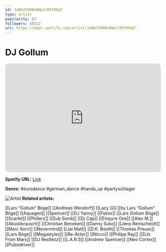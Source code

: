 ```yaml
---
id: 1wNmJCRRNn8WpJrRSTKKqT
type: artist
popularity: 63
followers: 40522
url: https://open.spotify.com/artist/1wNmJCRRNn8WpJrRSTKKqT
---
```

# DJ Gollum

<iframe style="border-radius:12px" src="https://open.spotify.com/embed/artist/1wNmJCRRNn8WpJrRSTKKqT" width="100%" height="352" frameBorder="0" allowfullscreen="" allow="autoplay; clipboard-write; encrypted-media; fullscreen; picture-in-picture" loading="lazy"></iframe>

**Spotify URL:** [Link](https://open.spotify.com/artist/1wNmJCRRNn8WpJrRSTKKqT)

**Genre:**  #eurodance #german_dance #hands_up #partyschlager

![Artist](https://i.scdn.co/image/ab6761610000e5eb448340a01eff12ac109c37fd)
**Related artists:**

[[Lars “Gollum” Böge]]
[[Andreas Wendorf]]
[[Lazy G]]
[[by Lars “Gollum” Böge]]
[[Aquagen]]
[[Spencer]]
[[DJ Yanny]]
[[Felixx]]
[[Lars Gollum Böge]]
[[Scarlet]]
[[Phillerz]]
[[Sub Sonik]]
[[Dj Cap]]
[[Empyre One]]
[[Alex M.]]
[[Akustikrausch]]
[[Christian Beneken]]
[[Danny Suko]]
[[Jens Remscheidt]]
[[Marc Korn]]
[[Nevermind]]
[[Jai Matt]]
[[D.K. Booth]]
[[Thomas Preuss]]
[[Lars Böge]]
[[Megastylez]]
[[Re-Actor]]
[[Nicco]]
[[Philipp Ray]]
[[DJs From Mars]]
[[DJ Restlezz]]
[[L.A.R.5]]
[[Andrew Spencer]]
[[Neo Cortex]]
[[Pulsedriver]]
